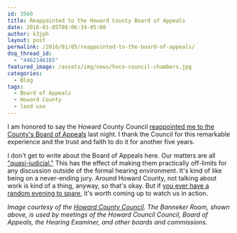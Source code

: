 ```yaml
---
id: 3560
title: Reappointed to the Howard County Board of Appeals
date: 2016-01-05T08:06:34-05:00
author: k3jph
layout: post
permalink: /2016/01/05/reappointed-to-the-board-of-appeals/
dsq_thread_id:
  - "4462146165"
featured_image: /assets/img/news/hoco-council-chambers.jpg
categories:
  - Blog
tags:
  - Board of Appeals
  - Howard County
  - land use
---
```

I am honored to say the Howard County Council [reappointed me to the County's Board of Appeals](https://apps.howardcountymd.gov/olis/PrintSummary.aspx?LegislationID=1570) last night.  I thank the Council for this remarkable experience and the trust and faith to do it for another five years.  

I don't get to write about the Board of Appeals here.  Our matters are all ["quasi-judicial."](https://en.wikipedia.org/wiki/Quasi-judicial_body)  This has the effect of making them practically off-limits for any discussion outside of the formal hearing environment.  It's kind of like being on a never-ending jury.  Around Howard County, not talking about work is kind of a thing, anyway, so that's okay.  But if [you ever have a random evening to spare](http://cc.howardcountymd.gov/Zoning-Land-Use/Board-of-Appeals), it's worth coming up to watch us in action.

_Image courtesy of the [Howard County Council](http://cc.howardcountymd.gov/).  The Banneker Room, shown above, is used by meetings of the Howard Council Council, Board of Appeals, the Hearing Examiner, and other boards and commissions._
